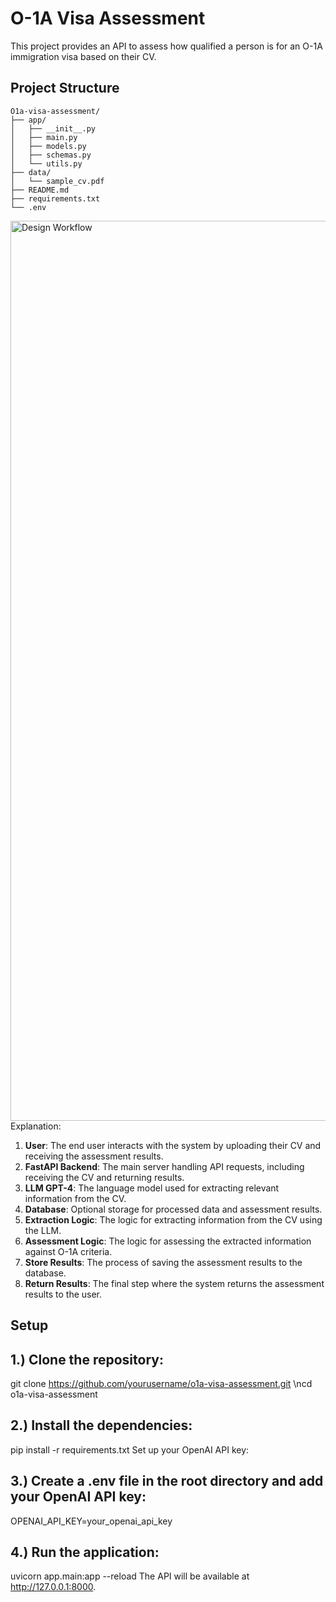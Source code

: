 # O-1A Visa Assessment

This project provides an API to assess how qualified a person is for an O-1A immigration visa based on their CV.

## Project Structure

```plaintext
O1a-visa-assessment/
├── app/
│   ├── __init__.py
│   ├── main.py
│   ├── models.py
│   ├── schemas.py
│   └── utils.py
├── data/
│   └── sample_cv.pdf
├── README.md
├── requirements.txt
└── .env

```
<img width="1440" alt="Design Workflow" src="https://github.com/David1234567l/Alma-ML-Engineer-Take-Home-Exercise/assets/35432315/d4b56c42-f247-47c9-bf65-67bf2d9f49f8">
 Explanation:

1. **User**: The end user interacts with the system by uploading their CV and receiving the assessment results.
2. **FastAPI Backend**: The main server handling API requests, including receiving the CV and returning results.
3. **LLM GPT-4**: The language model used for extracting relevant information from the CV.
4. **Database**: Optional storage for processed data and assessment results.
5. **Extraction Logic**: The logic for extracting information from the CV using the LLM.
6. **Assessment Logic**: The logic for assessing the extracted information against O-1A criteria.
7. **Store Results**: The process of saving the assessment results to the database.
8. **Return Results**: The final step where the system returns the assessment results to the user.

## Setup
## 1.) Clone the repository:

git clone https://github.com/yourusername/o1a-visa-assessment.git 
\ncd o1a-visa-assessment
## 2.) Install the dependencies:

pip install -r requirements.txt
Set up your OpenAI API key:

## 3.) Create a .env file in the root directory and add your OpenAI API key:
OPENAI_API_KEY=your_openai_api_key
## 4.) Run the application:

uvicorn app.main:app --reload
The API will be available at http://127.0.0.1:8000. 
